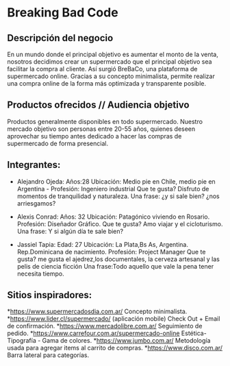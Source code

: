 # Breaking Bad Code

## Descripción del negocio

En un mundo donde el principal objetivo es aumentar el monto de la venta, nosotros decidimos crear un supermercado que el principal objetivo sea facilitar la compra al cliente. Así surgió BreBaCo, una plataforma de supermercado online. Gracias a su concepto minimalista, permite realizar una compra online de la forma más optimizada y transparente posible.

## Productos ofrecidos // Audiencia objetivo

Productos generalmente disponibles en todo supermercado. Nuestro mercado objetivo son personas entre 20-55 años, quienes deseen aprovechar su tiempo antes dedicado a hacer las compras de supermercado de forma presencial. 


## Integrantes:
* Alejandro Ojeda:
Años:28
Ubicación: Medio pie en Chile, medio pie en Argentina -
Profesión: Ingeniero industrial
Que te gusta? Disfruto de momentos de tranquilidad y naturaleza.
Una frase: ¿y si sale bien? ¿nos arriesgamos?

* Alexis Conrad:
Años: 32
Ubicación: Patagónico viviendo en Rosario.
Profesión: Diseñador Gráfico. 
Que te gusta? Amo viajar y el cicloturismo.
Una frase: Y si algún día te sale bien? 

* Jassiel Tapia:
Edad: 27
Ubicación: La Plata,Bs As, Argentina. Rep.Dominicana de nacimiento.
Profesión: Project Manager 
Que te gusta? me gusta el ajedrez,los documentales, la cerveza artesanal y las pelis de ciencia ficción
Una frase:Todo aquello que vale la pena tener necesita tiempo.


## Sitios inspiradores:
*https://www.supermercadosdia.com.ar/
Concepto minimalista.
*https://www.lider.cl/supermercado/
(aplicación mobile) Check Out + Email de confirmación.
*https://www.mercadolibre.com.ar/
Seguimiento de pedido.
*https://www.carrefour.com.ar/supermercado-online
Estética- Tipografía - Gama de colores.
*https://www.jumbo.com.ar/
Metodología usada para agregar items al carrito de compras.
*https://www.disco.com.ar/
Barra lateral para categorías.


